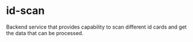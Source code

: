 # id-scan
Backend service that provides capability to scan different id cards and get the data that can be processed.
